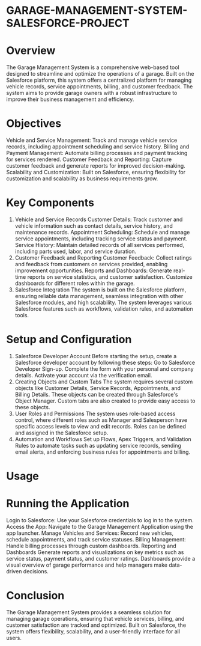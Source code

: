 # GARAGE-MANAGEMENT-SYSTEM-SALESFORCE-PROJECT
# Overview
The Garage Management System is a comprehensive web-based tool designed to streamline and optimize the operations of a garage. Built on the Salesforce platform, this system offers a centralized platform for managing vehicle records, service appointments, billing, and customer feedback. The system aims to provide garage owners with a robust infrastructure to improve their business management and efficiency.

# Objectives
Vehicle and Service Management: Track and manage vehicle service records, including appointment scheduling and service history.
Billing and Payment Management: Automate billing processes and payment tracking for services rendered.
Customer Feedback and Reporting: Capture customer feedback and generate reports for improved decision-making.
Scalability and Customization: Built on Salesforce, ensuring flexibility for customization and scalability as business requirements grow.

# Key Components
1. Vehicle and Service Records
Customer Details: Track customer and vehicle information such as contact details, service history, and maintenance records.
Appointment Scheduling: Schedule and manage service appointments, including tracking service status and payment.
Service History: Maintain detailed records of all services performed, including parts used, labor, and service duration.
2. Customer Feedback and Reporting
Customer Feedback: Collect ratings and feedback from customers on services provided, enabling improvement opportunities.
Reports and Dashboards: Generate real-time reports on service statistics, and customer satisfaction. Customize dashboards for different roles within the garage.
3. Salesforce Integration
The system is built on the Salesforce platform, ensuring reliable data management, seamless integration with other Salesforce modules, and high scalability. The system leverages various Salesforce features such as workflows, validation rules, and automation tools.

# Setup and Configuration
1. Salesforce Developer Account
Before starting the setup, create a Salesforce developer account by following these steps:
Go to Salesforce Developer Sign-up.
Complete the form with your personal and company details.
Activate your account via the verification email.
2. Creating Objects and Custom Tabs
The system requires several custom objects like Customer Details, Service Records, Appointments, and Billing Details. These objects can be created through Salesforce's Object Manager. Custom tabs are also created to provide easy access to these objects.
3. User Roles and Permissions
The system uses role-based access control, where different roles such as Manager and Salesperson have specific access levels to view and edit records. Roles can be defined and assigned in the Salesforce setup.
4. Automation and Workflows
Set up Flows, Apex Triggers, and Validation Rules to automate tasks such as updating service records, sending email alerts, and enforcing business rules for appointments and billing.

# Usage
# Running the Application
Login to Salesforce: Use your Salesforce credentials to log in to the system.
Access the App: Navigate to the Garage Management Application using the app launcher.
Manage Vehicles and Services: Record new vehicles, schedule appointments, and track service statuses.
Billing Management: Handle billing processes through custom dashboards.
Reporting and Dashboards
Generate reports and visualizations on key metrics such as service status, payment status, and customer ratings. Dashboards provide a visual overview of garage performance and help managers make data-driven decisions.

# Conclusion
The Garage Management System provides a seamless solution for managing garage operations, ensuring that vehicle services, billing, and customer satisfaction are tracked and optimized. Built on Salesforce, the system offers flexibility, scalability, and a user-friendly interface for all users.
